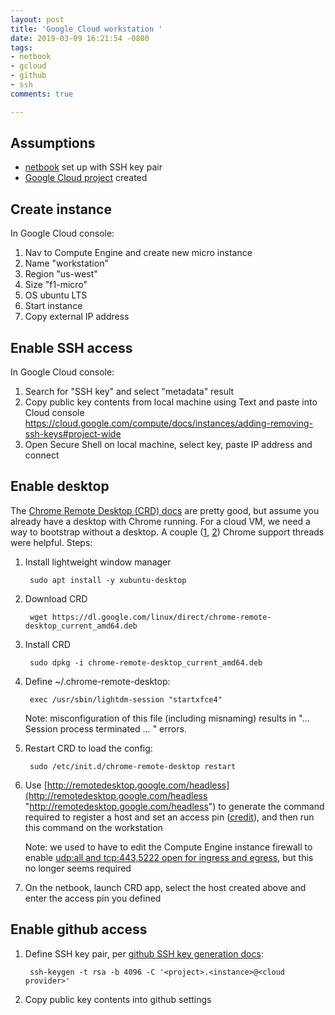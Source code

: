 ```yaml
---
layout: post
title: 'Google Cloud workstation '
date: 2019-03-09 16:21:54 -0800
tags:
- netbook
- gcloud
- github
- ssh
comments: true

---
```

## Assumptions

* [netbook](netbook-development "my notes on netbook development") set up with SSH key pair
* [Google Cloud project](https://cloud.google.com/resource-manager/docs/creating-managing-projects#creating_a_project "Google Cloud project docs") created

## Create instance

In Google Cloud console:

1. Nav to Compute Engine and create new micro instance
2. Name "workstation"
3. Region "us-west"
4. Size "f1-micro"
5. OS ubuntu LTS
6. Start instance
7. Copy external IP address

## Enable SSH access

In Google Cloud console:

1. Search for "SSH key" and select "metadata" result
2. Copy public key contents from local machine using Text and paste into Cloud console https://cloud.google.com/compute/docs/instances/adding-removing-ssh-keys#project-wide
3. Open Secure Shell on local machine, select key, paste IP address and connect

## Enable desktop

The [Chrome Remote Desktop (CRD) docs](https://support.google.com/chrome/answer/1649523) are pretty good, but assume you already have a desktop with Chrome running. For a cloud VM, we need a way to bootstrap without a desktop. A couple ([1](https://productforums.google.com/forum/#!msg/chrome/CTnqSKj6uts/8xg88ribRxQJ), [2](https://productforums.google.com/d/msg/chrome/WvcFOblHMik/hGlM875QAwAJ)) Chrome support threads were helpful. Steps:

1. Install lightweight window manager

        sudo apt install -y xubuntu-desktop
2. Download CRD

        wget https://dl.google.com/linux/direct/chrome-remote-desktop_current_amd64.deb
3. Install CRD

        sudo dpkg -i chrome-remote-desktop_current_amd64.deb
4. Define \~/.chrome-remote-desktop:

        exec /usr/sbin/lightdm-session "startxfce4"

   Note: misconfiguration of this file (including misnaming) results in "… Session process terminated … " errors.
5. Restart CRD to load the config:

        sudo /etc/init.d/chrome-remote-desktop restart
6. Use [http://remotedesktop.google.com/headless](http://remotedesktop.google.com/headless "http://remotedesktop.google.com/headless") to generate the command required to register a host and set an access pin ([credit](https://groups.google.com/d/msg/gce-discussion/tN9oZs8xWps/b2PtOBTeAQAJ)), and then run this command on the workstation

   Note: we used to have to edit the Compute Engine instance firewall to enable [udp:all and tcp:443,5222 open for ingress and egress](https://support.google.com/chrome/answer/1649523 "Access another computer with Chrome Remote Desktop docs"), but this no longer seems required
7. On the netbook, launch CRD app, select the host created above and enter the access pin you defined

## Enable github access

1. Define SSH key pair, per [github SSH key generation docs](https://help.github.com/en/articles/generating-a-new-ssh-key-and-adding-it-to-the-ssh-agent#generating-a-new-ssh-key "Github SSH key generation documentation"):

        ssh-keygen -t rsa -b 4096 -C '<project>.<instance>@<cloud provider>'

1. Copy public key contents into github settings
